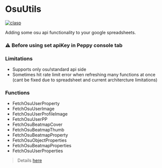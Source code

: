 # OsuUtils
[![clasp](https://img.shields.io/badge/built%20with-clasp-4285f4.svg)](https://github.com/google/clasp)

Adding some osu api functionality to your google spreadsheets.

### :warning: Before using set apiKey in Peppy console tab

### Limitations
- Supports only osu!standard api side
- Sometimes hit rate limit error when refreshing many functions at once (cant be fixed due to spreadsheet and current architercture limitations)

### Functions 
- FetchOsuUserProperty
- FetchOsuUserImage
- FetchOsuUserProfileImage
- FetchOsuUserPP
- FetchOsuBeatmapCover
- FetchOsuBeatmapThumb
- FetchOsuBeatmapProperty
- FetchOsuObjectProperties
- FetchOsuBeatmapProperties
- FetchOsuUserProperties

> Details [here](https://github.com/EnergoStalin/GoogleSpreadsheetOsuUtils/blob/main/src/Bindings.ts)